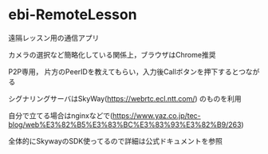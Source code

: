 # ebi-RemoteLesson
遠隔レッスン用の通信アプリ

カメラの選択など簡略化している関係上，ブラウザはChrome推奨

P2P専用，
片方のPeerIDを教えてもらい，入力後Callボタンを押下するとつながる

シグナリングサーバはSkyWay(https://webrtc.ecl.ntt.com/)
のものを利用


自分で立てる場合はnginxなどで(https://www.yaz.co.jp/tec-blog/web%E3%82%B5%E3%83%BC%E3%83%93%E3%82%B9/263)

全体的にSkywayのSDK使ってるので詳細は公式ドキュメントを参照
